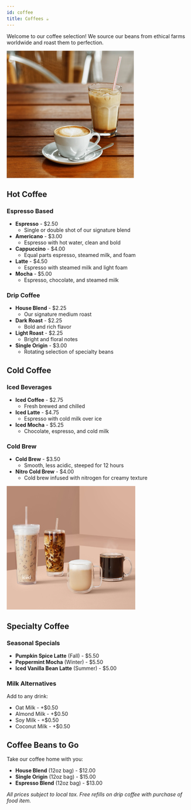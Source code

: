 ```yaml
---
id: coffee
title: Coffees ☕
---
```


Welcome to our coffee selection! We source our beans from ethical farms worldwide and roast them to perfection.

![Coffies](coffe.png) 

## Hot Coffee

### Espresso Based
- **Espresso** - $2.50
  - Single or double shot of our signature blend
- **Americano** - $3.00
  - Espresso with hot water, clean and bold
- **Cappuccino** - $4.00
  - Equal parts espresso, steamed milk, and foam
- **Latte** - $4.50
  - Espresso with steamed milk and light foam
- **Mocha** - $5.00
  - Espresso, chocolate, and steamed milk

### Drip Coffee
- **House Blend** - $2.25
  - Our signature medium roast
- **Dark Roast** - $2.25
  - Bold and rich flavor
- **Light Roast** - $2.25
  - Bright and floral notes
- **Single Origin** - $3.00
  - Rotating selection of specialty beans

## Cold Coffee

### Iced Beverages
- **Iced Coffee** - $2.75
  - Fresh brewed and chilled
- **Iced Latte** - $4.75
  - Espresso with cold milk over ice
- **Iced Mocha** - $5.25
  - Chocolate, espresso, and cold milk

### Cold Brew
- **Cold Brew** - $3.50
  - Smooth, less acidic, steeped for 12 hours
- **Nitro Cold Brew** - $4.00
  - Cold brew infused with nitrogen for creamy texture

![Coffies](cofee.png) 

## Specialty Coffee

### Seasonal Specials
- **Pumpkin Spice Latte** (Fall) - $5.50
- **Peppermint Mocha** (Winter) - $5.50
- **Iced Vanilla Bean Latte** (Summer) - $5.00

### Milk Alternatives
Add to any drink:
- Oat Milk - +$0.50
- Almond Milk - +$0.50
- Soy Milk - +$0.50
- Coconut Milk - +$0.50

## Coffee Beans to Go

Take our coffee home with you:
- **House Blend** (12oz bag) - $12.00
- **Single Origin** (12oz bag) - $15.00
- **Espresso Blend** (12oz bag) - $13.00

*All prices subject to local tax. Free refills on drip coffee with purchase of food item.*
